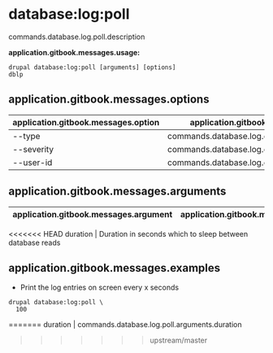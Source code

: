 # database:log:poll
commands.database.log.poll.description

**application.gitbook.messages.usage:**
```
drupal database:log:poll [arguments] [options]
dblp
```

## application.gitbook.messages.options
application.gitbook.messages.option | application.gitbook.messages.details
-------|-------------
--type | commands.database.log.common.options.type
--severity | commands.database.log.common.options.severity
--user-id | commands.database.log.common.options.user-id

## application.gitbook.messages.arguments
application.gitbook.messages.argument | application.gitbook.messages.details
---------|-------------
<<<<<<< HEAD
duration | Duration in seconds which to sleep between database reads

## application.gitbook.messages.examples
* Print the log entries on screen every x seconds
```
drupal database:log:poll \
  100
```
=======
duration | commands.database.log.poll.arguments.duration
>>>>>>> upstream/master
